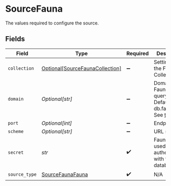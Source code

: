 # SourceFauna

The values required to configure the source.


## Fields

| Field                                                                                                                                                                      | Type                                                                                                                                                                       | Required                                                                                                                                                                   | Description                                                                                                                                                                |
| -------------------------------------------------------------------------------------------------------------------------------------------------------------------------- | -------------------------------------------------------------------------------------------------------------------------------------------------------------------------- | -------------------------------------------------------------------------------------------------------------------------------------------------------------------------- | -------------------------------------------------------------------------------------------------------------------------------------------------------------------------- |
| `collection`                                                                                                                                                               | [Optional[SourceFaunaCollection]](../../models/shared/sourcefaunacollection.md)                                                                                            | :heavy_minus_sign:                                                                                                                                                         | Settings for the Fauna Collection.                                                                                                                                         |
| `domain`                                                                                                                                                                   | *Optional[str]*                                                                                                                                                            | :heavy_minus_sign:                                                                                                                                                         | Domain of Fauna to query. Defaults db.fauna.com. See <a href=https://docs.fauna.com/fauna/current/learn/understanding/region_groups#how-to-use-region-groups>the docs</a>. |
| `port`                                                                                                                                                                     | *Optional[int]*                                                                                                                                                            | :heavy_minus_sign:                                                                                                                                                         | Endpoint port.                                                                                                                                                             |
| `scheme`                                                                                                                                                                   | *Optional[str]*                                                                                                                                                            | :heavy_minus_sign:                                                                                                                                                         | URL scheme.                                                                                                                                                                |
| `secret`                                                                                                                                                                   | *str*                                                                                                                                                                      | :heavy_check_mark:                                                                                                                                                         | Fauna secret, used when authenticating with the database.                                                                                                                  |
| `source_type`                                                                                                                                                              | [SourceFaunaFauna](../../models/shared/sourcefaunafauna.md)                                                                                                                | :heavy_check_mark:                                                                                                                                                         | N/A                                                                                                                                                                        |